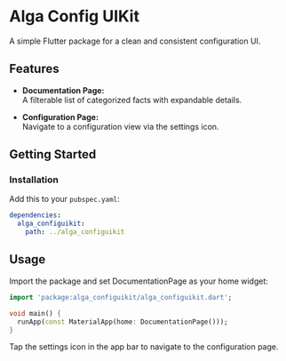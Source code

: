 # Alga Config UIKit

A simple Flutter package for a clean and consistent configuration UI.

## Features

- **Documentation Page:**  
  A filterable list of categorized facts with expandable details.

- **Configuration Page:**  
  Navigate to a configuration view via the settings icon.

## Getting Started

### Installation

Add this to your `pubspec.yaml`:

```yaml
dependencies:
  alga_configuikit:
    path: ../alga_configuikit
```

## Usage
Import the package and set DocumentationPage as your home widget:

```dart
import 'package:alga_configuikit/alga_configuikit.dart';

void main() {
  runApp(const MaterialApp(home: DocumentationPage()));
}
```
Tap the settings icon in the app bar to navigate to the configuration page.

